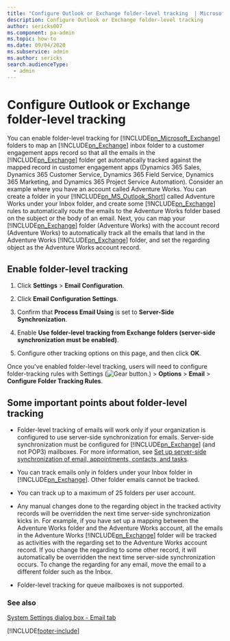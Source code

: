 ```yaml
---
title: "Configure Outlook or Exchange folder-level tracking  | MicrosoftDocs"
description: Configure Outlook or Exchange folder-level tracking 
author: sericks007
ms.component: pa-admin
ms.topic: how-to
ms.date: 09/04/2020
ms.subservice: admin
ms.author: sericks
search.audienceType: 
  - admin
---
```

# Configure Outlook or Exchange folder-level tracking 

<!-- legacy procedure -->

You can enable folder-level tracking for [!INCLUDE[pn_Microsoft_Exchange](../includes/pn-microsoft-exchange.md)] folders to map an [!INCLUDE[pn_Exchange](../includes/pn-exchange.md)] inbox folder to a customer engagement apps record so that all the emails in the [!INCLUDE[pn_Exchange](../includes/pn-exchange.md)] folder get automatically tracked against the mapped record in customer engagement apps (Dynamics 365 Sales, Dynamics 365 Customer Service, Dynamics 365 Field Service, Dynamics 365 Marketing, and Dynamics 365 Project Service Automation). Consider an example where you have an account called Adventure Works. You can create a folder in your [!INCLUDE[pn_MS_Outlook_Short](../includes/pn-ms-outlook-short.md)] called Adventure Works under your Inbox folder, and create some [!INCLUDE[pn_Exchange](../includes/pn-exchange.md)] rules to automatically route the emails to the Adventure Works folder based on the subject or the body of an email. Next, you can map your [!INCLUDE[pn_Exchange](../includes/pn-exchange.md)] folder (Adventure Works) with the account record (Adventure Works) to automatically track all the emails that land in the Adventure Works [!INCLUDE[pn_Exchange](../includes/pn-exchange.md)] folder, and set the regarding object as the Adventure Works account record.  
  
## Enable folder-level tracking  
  
1. Click **Settings** > **Email Configuration**.  
  
2. Click **Email Configuration Settings**.  
  
3. Confirm that **Process Email Using** is set to **Server-Side Synchronization**.  
  
4. Enable **Use folder-level tracking from Exchange folders (server-side synchronization must be enabled)**.  
  
5. Configure other tracking options on this page, and then click **OK**.  
  
Once you've enabled folder-level tracking, users will need to configure folder-tracking rules with Settings (![Gear button.](../admin/media/selection-rule-gear.png "Gear button")) > **Options** > **Email** > **Configure Folder Tracking Rules**.  
  
## Some important points about folder-level tracking  
  
- Folder-level tracking of emails will work only if your organization is configured to use server-side synchronization for emails. Server-side synchronization must be configured for [!INCLUDE[pn_Exchange](../includes/pn-exchange.md)] (and not POP3) mailboxes. For more information, see [Set up server-side synchronization of email, appointments, contacts, and tasks](../admin/set-up-server-side-synchronization-of-email-appointments-contacts-and-tasks.md).  
  
- You can track emails only in folders under your Inbox folder in [!INCLUDE[pn_Exchange](../includes/pn-exchange.md)]. Other folder emails cannot be tracked.  
  
- You can track up to a maximum of 25 folders per user account.  
  
- Any manual changes done to the regarding object in the tracked activity records will be overridden the next time server-side synchronization kicks in. For example, if you have set up a mapping between the Adventure Works folder and the Adventure Works account, all the emails in the Adventure Works [!INCLUDE[pn_Exchange](../includes/pn-exchange.md)] folder will be tracked as activities with the regarding set to the Adventure Works account record. If you change the regarding to some other record, it will automatically be overridden the next time server-side synchronization occurs. To change the regarding for any email, move the email to a different folder such as the Inbox.  

- Folder-level tracking for queue mailboxes is not supported.  
  
### See also  
 [System Settings dialog box - Email tab](system-settings-dialog-box-email-tab.md)   


[!INCLUDE[footer-include](../includes/footer-banner.md)]
